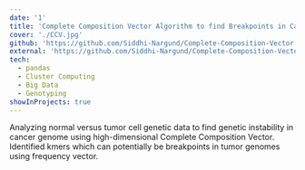 ```yaml
---
date: '1'
title: 'Complete Composition Vector Algorithm to find Breakpoints in Cancer Genomes'
cover: './CCV.jpg'
github: 'https://github.com/Siddhi-Nargund/Complete-Composition-Vector-Algorithm-to-find-Breakpoints-in-Cancer-Genome'
external: 'https://github.com/Siddhi-Nargund/Complete-Composition-Vector-Algorithm-to-find-Breakpoints-in-Cancer-Genome'
tech:
  - pandas
  - Cluster Computing
  - Big Data
  - Genotyping
showInProjects: true
---
```


Analyzing normal versus tumor cell genetic data to find genetic instability in cancer genome using high-dimensional Complete Composition Vector. Identified kmers which can potentially be breakpoints in tumor genomes using frequency vector.